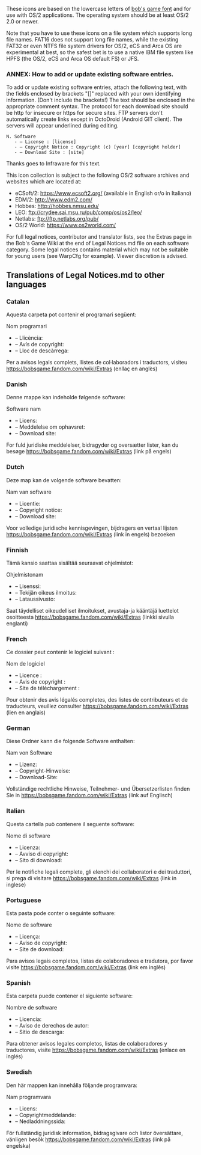 These icons are based on the lowercase letters of [bob's game font](http://www.bobcorporation.com/fonts/bobsgame.ttf) and for use with OS/2 applications. The operating system should be at least OS/2 2.0 or newer.

Note that you have to use these icons on a file system which supports long file names. FAT16 does not support long file names, while the existing FAT32 or even NTFS file system drivers for OS/2, eCS and Arca OS are experimental at best, so the safest bet is to use a native IBM file system like HPFS (the OS/2, eCS and Arca OS default FS) or JFS.

### ANNEX: How to add or update existing software entries.
To add or update existing software entries, attach the following text, with the fields enclosed by brackets "[]" replaced with your own identifying information. (Don't include the brackets!) The text should be enclosed in the appropriate comment syntax. The protocol for each download site should be http for insecure or https for secure sites. FTP servers don't automatically create links except in OctoDroid (Android GIT client). The servers will appear underlined during editing.

```
N. Software
   - – License : [license]
   - – Copyright Notice : Copyright (c) [year] [copyright holder]
   - – Download Site : [site]
```

Thanks goes to Infraware for this text.

This icon collection is subject to the following OS/2 software archives and websites which are located at:
* eCSoft/2: https://www.ecsoft2.org/ (available in English or/o in Italiano)
* EDM/2: http://www.edm2.com/
* Hobbes: http://hobbes.nmsu.edu/
* LEO: ftp://crydee.sai.msu.ru/pub/comp/os/os2/leo/
* Netlabs: ftp://ftp.netlabs.org/pub/
* OS/2 World: https://www.os2world.com/

For full legal notices, contributor and translator lists, see the Extras page in the Bob's Game Wiki at the end of Legal Notices.md file on each software category. Some legal notices contains material which may not be suitable for young users (see WarpCfg for example). Viewer discretion is advised.

## Translations of Legal Notices.md to other languages

### Catalan
Aquesta carpeta pot contenir el programari següent:

Nom programari
* – Llicència:
* – Avís de copyright:
* – Lloc de descàrrega:

Per a avisos legals complets, llistes de col·laboradors i traductors, visiteu https://bobsgame.fandom.com/wiki/Extras (enllaç en anglès)

### Danish
Denne mappe kan indeholde følgende software:

Software nam
* – Licens:
* – Meddelelse om ophavsret:
* – Download site:

For fuld juridiske meddelelser, bidragyder og oversætter lister, kan du besøge https://bobsgame.fandom.com/wiki/Extras (link på engels)

### Dutch
Deze map kan de volgende software bevatten:

Nam van software
* – Licentie:
* – Copyright notice:
* – Download site:

Voor volledige juridische kennisgevingen, bijdragers en vertaal lijsten https://bobsgame.fandom.com/wiki/Extras (link in engels) bezoeken

### Finnish
Tämä kansio saattaa sisältää seuraavat ohjelmistot:

Ohjelmistonam
* – Lisenssi:
* – Tekijän oikeus ilmoitus:
* – Lataussivusto:

Saat täydelliset oikeudelliset ilmoitukset, avustaja-ja kääntäjä luettelot osoitteesta https://bobsgame.fandom.com/wiki/Extras (linkki sivulla englanti)

### French
Ce dossier peut contenir le logiciel suivant :

Nom de logiciel
* – Licence :
* – Avis de copyright :
* – Site de téléchargement :

Pour obtenir des avis légalés completes, des listes de contributeurs et de traducteurs, veuillez consulter https://bobsgame.fandom.com/wiki/Extras (lien en anglais)

### German
Diese Ordner kann die folgende Software enthalten:

Nam von Software
* – Lizenz:
* – Copyright-Hinweise:
* – Download-Site:

Vollständige rechtliche Hinweise, Teilnehmer- und Übersetzerlisten finden Sie in https://bobsgame.fandom.com/wiki/Extras (link auf Englisch)

### Italian
Questa cartella può contenere il seguente software:

Nome di software
* – Licenza:
* – Avviso di copyright:
* – Sito di download:

Per le notifiche legali complete, gli elenchi dei collaboratori e dei traduttori, si prega di visitare https://bobsgame.fandom.com/wiki/Extras (link in inglese)

### Portuguese
Esta pasta pode conter o seguinte software:

Nome de software
* – Licença:
* – Aviso de copyright:
* – Site de download:

Para avisos legais completos, listas de colaboradores e tradutora, por favor visite https://bobsgame.fandom.com/wiki/Extras (link em inglês)

### Spanish
Esta carpeta puede contener el siguiente software:

Nombre de software
* – Licencia:
* – Aviso de derechos de autor:
* – Sitio de descarga:

Para obtener avisos legales completos, listas de colaboradores y traductores, visite https://bobsgame.fandom.com/wiki/Extras (enlace en inglés)

### Swedish
Den här mappen kan innehålla följande programvara:

Nam programvara
* – Licens:
* – Copyrightmeddelande:
* – Nedladdningssida:

För fullständig juridisk information, bidragsgivare och listor översättare, vänligen besök https://bobsgame.fandom.com/wiki/Extras (link på engelska)

